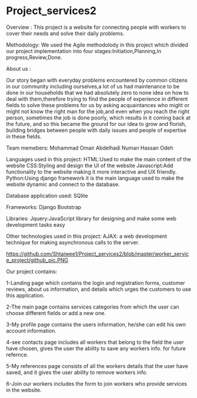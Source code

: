 # Project_services2

Overview :
This project is a website for connecting people with workers to cover their needs and solve their daily problems.

Methodology:
We used the Agile methodolody in this project which divided our project implementation into four stages:Initiation,Planning,In progress,Review,Done.


About us :

Our story began with everyday problems encountered by common citizens in our community including ourselves,a lot of us had maintenance to be done in our households that we had absolutely zero to none idea on how to deal with them,therefore trying to find the people of experience in different fields to solve these problems for us by asking acquaintances who might or might not know the right man for the job,and even when you reach the right person, sometimes the job is done poorly, which results in it coming back at the future, and so this became the ground for our idea to grow and florish, building bridges between people with daily issues and people of expertise in these fields.

Team memebers:
Mohammad Omair
Abdelhadi Numan
Hassan Odeh


Languages used in this project:
HTML:Used to make the main content of the website
CSS:Styling and design the UI of the website
Javascript:Add functionality to the website making it more interactive and UX friendly.
Python:Using django framework it is the main language used to make the website dynamic and connect to the database.

Database application used:
SQlite

Frameworks:
Django
Bootstrap


Libraries:
Jquery:JavaScript library for designing and make some web development tasks easy


Other technologies used in this project:
AJAX: a web development technique for making asynchronous calls to the server.

https://github.com/Shtaiwee1/Project_services2/blob/master/worker_service_project/github_pic.PNG


Our project contains:

1-Landing page which contains the login and registration forms, customer reviews, about us information, and details which urges the customers to use this application.

2-The main page contains services categories from which the user can choose different fields or add a new one.

3-My profile page contains the users information, he/she can edit his own account information.

4-see contacts page includes all workers that belong to the field the user have chosen, gives the user the ability to save any workers info. for future refernce.

5-My references page consists of all the workers details that the user have saved, and it gives the user ability to remove workers info.

6-Join our workers includes the form to join workers who provide services in the website.
